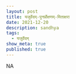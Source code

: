 ```yaml
---
layout: post
title: यजुर्वेदम्-पुनर्प्रोक्षणम्-मिताक्षरा
date: 2021-12-20
description: sandhya
tags:
  - यजुर्वेदम्
show_meta: true
published: true
---
```



NA
